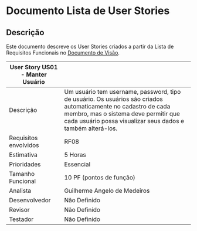 # Documento Lista de User Stories

## Descrição 

Este documento descreve os User Stories criados a partir da Lista de Requisitos Funcionais no
[Documento de Visão](https://github.com/labens-ufrn/academic-devflow/blob/doc/issue2/docs/doc-visao.md).

| User Story US01 - Manter Usuário |                                                                                                                                                                                                                     |
|----------------------------------|---------------------------------------------------------------------------------------------------------------------------------------------------------------------------------------------------------------------|
| Descrição                    | Um usuário tem username, password, tipo de usuário. Os usuários são criados automaticamente no cadastro de cada membro, mas o sistema deve permitir que cada usuário possa visualizar seus dados e também alterá-los. |                                                                         
| Requisitos envolvidos        | RF08                                                                                                                                                                                                                    |
| Estimativa                   | 5 Horas | Tempo Gasto (real): | não iniciado                                                                                                                                                                            |
| Prioridades                  | Essencial                                                                                                                                                                                                               |
| Tamanho Funcional            | 10 PF (pontos de função)                                                                                                                                                                                                |
| Analista                     | Guilherme Angelo de Medeiros                                                                                                                                                                                            |
| Desenvolvedor                | Não Definido                                                                                                                                                                                                            |
| Revisor                      | Não Definido                                                                                                                                                                                                            |
| Testador                     | Não Definido                                                                                                                                                                                                            |